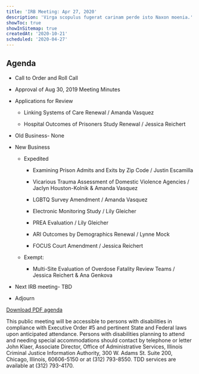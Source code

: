 ```yaml
---
title: 'IRB Meeting: Apr 27, 2020'
description: 'Virga scopulus fugerat carinam perde isto Naxon moenia.'
showToc: true
showInSitemap: true
createdAt: '2020-10-21'
scheduled: '2020-04-27'
---
```


## Agenda

- Call to Order and Roll Call

- Approval of Aug 30, 2019 Meeting Minutes

- Applications for Review

  - Linking Systems of Care Renewal / Amanda Vasquez

  - Hospital Outcomes of Prisoners Study Renewal / Jessica Reichert

- Old Business- None

- New Business

  - Expedited

    - Examining Prison Admits and Exits by Zip Code / Justin Escamilla

    - Vicarious Trauma Assessment of Domestic Violence Agencies / Jaclyn Houston-Kolnik & Amanda Vasquez

    - LGBTQ Survey Amendment / Amanda Vasquez

    - Electronic Monitoring Study / Lily Gleicher

    - PREA Evaluation / Lily Gleicher

    - ARI Outcomes by Demographics Renewal / Lynne Mock

    - FOCUS Court Amendment / Jessica Reichert

  - Exempt:

    - Multi-Site Evaluation of Overdose Fatality Review Teams / Jessica Reichert & Ana Genkova

- Next IRB meeting- TBD

- Adjourn

<div class="text-center download">

[Download PDF agenda](IRBAgendaApril2020.pdf)

</div>

<div class="text-center disclaimer mt-10">

This public meeting will be accessible to persons with disabilities in compliance with Executive Order #5 and pertinent
State and Federal laws upon anticipated attendance. Persons with disabilities planning to attend and needing special
accommodations should contact by telephone or letter John Klaer, Associate Director, Office of Administrative Services,
Illinois Criminal Justice Information Authority, 300 W. Adams St. Suite 200, Chicago, Illinois, 60606-5150 or at (312)
793-8550. TDD services are available at (312) 793-4170.

</div>
